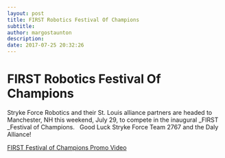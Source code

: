 ```yaml
---
layout: post
title: FIRST Robotics Festival Of Champions
subtitle:
author: margostaunton
description:
date: 2017-07-25 20:32:26
---
```


# FIRST Robotics Festival Of Champions

Stryke Force Robotics and their St. Louis alliance partners are headed to Manchester, NH this weekend, July 29, to compete in the inaugural _FIRST _Festival of Champions.   Good Luck Stryke Force Team 2767 and the Daly Alliance!

[FIRST Festival of Champions Promo Video](https://youtu.be/-LIaV6_74Nk)

